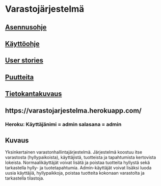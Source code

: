 <h1>Varastojärjestelmä</h1>
<h2><a href="https://github.com/ktatu/Varastojarjestelma/blob/master/documentation/asennusohje.md">Asennusohje</a></h2>
<h2><a href="https://github.com/ktatu/Varastojarjestelma/blob/master/documentation/kayttoohje.md">Käyttöohje</a></h2>
<h2><a href="https://github.com/ktatu/Varastojarjestelma/blob/master/documentation/userstories.md">User stories</a></h2>
<h2><a href="https://github.com/ktatu/Varastojarjestelma/blob/master/documentation/puutteet.md">Puutteita</a></h2>
<h2><a href="https://github.com/ktatu/Varastojarjestelma/blob/master/documentation/tietokanta.md">Tietokantakuvaus</a></h2>
<h2>https://varastojarjestelma.herokuapp.com/</h2>
<h3>Heroku: Käyttäjänimi = admin salasana = admin</h3>

<h2>Kuvaus</h2>
<p>
Yksinkertainen varastonhallintajärjestelmä. Järjestelmä koostuu itse varastosta (hyllypaikoista), käyttäjistä, tuotteista ja tapahtumista kertovista lokeista. Normaalikäyttäjät voivat lisätä ja poistaa tuotteita hyllystä sekä tarkastella hylly- ja tuotetapahtumia. Admin-käyttäjät voivat lisäksi luoda uusia käyttäjiä, hyllypaikkoja, poistaa tuotteita kokonaan varastolta ja tarkastella tilastoja.
</p>


